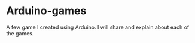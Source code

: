 # Arduino-games
A few game I created using Arduino.
I will share and explain about each of the games.

